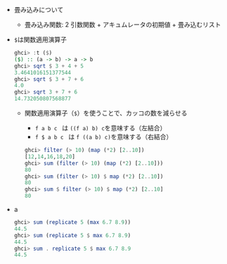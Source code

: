 - 畳み込みについて

  - 畳み込み関数: 2 引数関数 + アキュムレータの初期値 + 畳み込むリスト

- `$`は関数適用演算子

  ```haskell
  ghci> :t ($)
  ($) :: (a -> b) -> a -> b
  ghci> sqrt $ 3 + 4 + 5
  3.4641016151377544
  ghci> sqrt $ 3 + 7 + 6
  4.0
  ghci> sqrt 3 + 7 + 6
  14.732050807568877
  ```

  - 関数適用演算子（`$`）を使うことで、カッコの数を減らせる

    - `f a b c ` は `((f a) b) c`を意味する（左結合）
    - `f $ a b c ` は `f ((a b) c)`を意味する（右結合）

    ```haskell
    ghci> filter (> 10) (map (*2) [2..10])
    [12,14,16,18,20]
    ghci> sum (filter (> 10) (map (*2) [2..10]))
    80
    ghci> sum (filter (> 10) $ map (*2) [2..10])
    80
    ghci> sum $ filter (> 10) $ map (*2) [2..10]
    80
    ```

- a

  ```haskell
  ghci> sum (replicate 5 (max 6.7 8.9))
  44.5
  ghci> sum (replicate 5 $ max 6.7 8.9)
  44.5
  ghci> sum . replicate 5 $ max 6.7 8.9
  44.5
  ```
